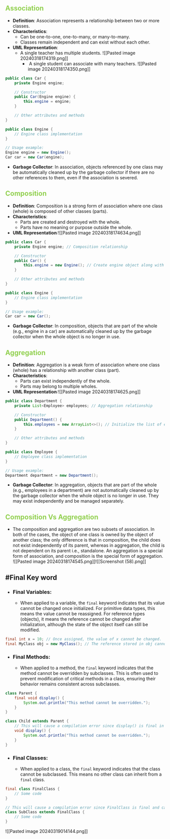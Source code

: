 ## <span style="color:#92d050">Association</span>

- **Definition**: Association represents a relationship between two or more classes.
- **Characteristics**:
    - Can be one-to-one, one-to-many, or many-to-many.
    - Classes remain independent and can exist without each other.
- **UML Representation**:
	- A single teacher has multiple students.
		 ![[Pasted image 20240318174319.png]]
		 -  A single student can associate with many teachers.
		  ![[Pasted image 20240318174350.png]]
```java
public class Car {
    private Engine engine;

    // Constructor
    public Car(Engine engine) {
        this.engine = engine;
    }

    // Other attributes and methods
}

public class Engine {
    // Engine class implementation
}

// Usage example:
Engine engine = new Engine();
Car car = new Car(engine);

```
- **Garbage Collector**: In association, objects referenced by one class may be automatically cleaned up by the garbage collector if there are no other references to them, even if the association is severed.
## <span style="color:#92d050">Composition</span>

- **Definition**: Composition is a strong form of association where one class (whole) is composed of other classes (parts).
- **Characteristics**:
    - Parts are created and destroyed with the whole.
    - Parts have no meaning or purpose outside the whole.
- **UML Representation**:![[Pasted image 20240318174634.png]]
```java
public class Car {
    private Engine engine; // Composition relationship

    // Constructor
    public Car() {
        this.engine = new Engine(); // Create engine object along with the car
    }

    // Other attributes and methods
}

public class Engine {
    // Engine class implementation
}

// Usage example:
Car car = new Car();

```
- **Garbage Collector**: In composition, objects that are part of the whole (e.g., engine in a car) are automatically cleaned up by the garbage collector when the whole object is no longer in use.
## <span style="color:#92d050">Aggregation</span>

- **Definition**: Aggregation is a weak form of association where one class (whole) has a relationship with another class (part).
- **Characteristics**:
    - Parts can exist independently of the whole.
    - Parts may belong to multiple wholes.
- **UML Representation**:![[Pasted image 20240318174625.png]]
```java
public class Department {
    private List<Employee> employees; // Aggregation relationship

    // Constructor
    public Department() {
        this.employees = new ArrayList<>(); // Initialize the list of employees
    }

    // Other attributes and methods
}

public class Employee {
    // Employee class implementation
}

// Usage example:
Department department = new Department();

```
- **Garbage Collector**: In aggregation, objects that are part of the whole (e.g., employees in a department) are not automatically cleaned up by the garbage collector when the whole object is no longer in use. They may exist independently and be managed separately.
## **<span style="color:#92d050">Composition Vs Aggregation</span>**
- The composition and aggregation are two subsets of association. In both of the cases, the object of one class is owned by the object of another class; the only difference is that in composition, the child does not exist independently of its parent, whereas in aggregation, the child is not dependent on its parent i.e., standalone. An aggregation is a special form of association, and composition is the special form of aggregation.
![[Pasted image 20240318174545.png]]![[Screenshot (58).png]]
## #Final Key word
- ### **Final Variables**:
	- When applied to a variable, the `final` keyword indicates that its value cannot be changed once initialized. For primitive data types, this means the value cannot be reassigned. For reference types (objects), it means the reference cannot be changed after initialization, although the state of the object itself can still be modified.

```java
final int x = 10; // Once assigned, the value of x cannot be changed.
final MyClass obj = new MyClass(); // The reference stored in obj cannot be changed.
```
- ### **Final Methods**: 
	- When applied to a method, the `final` keyword indicates that the method cannot be overridden by subclasses. This is often used to prevent modification of critical methods in a class, ensuring their behavior remains consistent across subclasses.
```java
class Parent {
    final void display() {
        System.out.println("This method cannot be overridden.");
    }
}

class Child extends Parent {
    // This will cause a compilation error since display() is final in the Parent class.
    void display() {
        System.out.println("This method cannot be overridden.");
    }
}

```
- ### **Final Classes**: 
	- When applied to a class, the `final` keyword indicates that the class cannot be subclassed. This means no other class can inherit from a `final` class.
```java
final class FinalClass {
    // Some code
}

// This will cause a compilation error since FinalClass is final and cannot be subclassed.
class SubClass extends FinalClass {
    // Some code
}

```
![[Pasted image 20240319014144.png]]